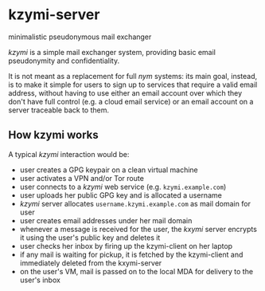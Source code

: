 kzymi-server
============

minimalistic pseudonymous mail exchanger

*kzymi* is a simple mail exchanger system, providing basic email pseudonymity and confidentiality.

It is not meant as a replacement for full *nym* systems: its main goal, instead, is to make
it simple for users to sign up to services that require a valid email address, without having to
use either an email account over which they don't have full control (e.g. a cloud email
service) or an email account on a server traceable back to them.

How kzymi works
---------------

A typical *kzymi*  interaction would be:

* user creates a GPG keypair on a clean virtual machine
* user activates a VPN and/or Tor route
* user connects to a *kzymi* web service (e.g. `kzymi.example.com`)
* user uploads her public GPG key and is allocated a username
* *kzymi* server allocates `username.kzymi.example.com` as mail domain for user
* user creates email addresses under her mail domain
* whenever a message is received for the user, the *kxymi* server encrypts it using the
  user's public key and deletes it
* user checks her inbox by firing up the kzymi-client on her laptop
* if any mail is waiting for pickup, it is fetched by the kzymi-client and
  immediately deleted from the kxymi-server
* on the user's VM, mail is passed on to the local MDA for delivery to the user's inbox

